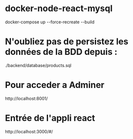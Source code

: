 # docker-node-react-mysql
docker-compose up --force-recreate --build

# N'oubliez pas de persistez les données de la BDD depuis : 
./backend/database/products.sql

# Pour acceder a Adminer 
http://localhost:8001/

# Entrée de l'appli react
http://localhost:3000/#/